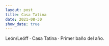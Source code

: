 ```yaml
---
layout: post
title: Casa Tatina
date: 2021-08-30
show_date: true
---
```

León/Leóff · Casa Tatina · Primer baño del año.